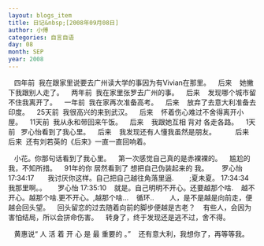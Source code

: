 ```yaml
---
layout: blogs_item
title: 日记&nbsp;[2008年09月08日]
author: 小傅
categories: 自言自语
day: 08
month: SEP
year: 2008
---
```




&nbsp;&nbsp;
四年前&nbsp; 我在跟家里说要去广州读大学的事因为有Vivian在那里。
&nbsp;&nbsp;
后来&nbsp;&nbsp;&nbsp;
她撇下我跟别人走了。
&nbsp;&nbsp; 两年前&nbsp;
我在家里张罗去广州的事。
&nbsp;&nbsp;
后来&nbsp;&nbsp;&nbsp;
发现哪个城市留不住我离开了。
&nbsp;&nbsp; 一年前&nbsp;
我在家再次准备高考。
&nbsp;&nbsp;
后来&nbsp;&nbsp;&nbsp;
放弃了去意大利准备去印度。
&nbsp;&nbsp; 25天前&nbsp;
我很高兴的来到武汉。
&nbsp;&nbsp;
后来&nbsp;&nbsp;&nbsp;
怀着伤心难过不舍得离开小屋。
&nbsp;&nbsp; 11天前&nbsp;
我从永和带回来午饭。
&nbsp;&nbsp;
后来&nbsp;&nbsp;&nbsp; 我跟她互相 背对
各走各路。
&nbsp;&nbsp;
1天前&nbsp;&nbsp; 罗心怡看到了我心里。
&nbsp;&nbsp;
后来&nbsp;&nbsp;&nbsp;
我发现还有人懂我虽然是朋友。
&nbsp;&nbsp;
&nbsp;&nbsp;
&nbsp;&nbsp; 后来&nbsp;
后来&nbsp; 还有刘若英的《后来》一直一直回响着。

&nbsp;&nbsp;
小花。你那句话看到了我心里。
&nbsp;&nbsp; 第一次感觉自己真的是赤裸裸的。
&nbsp;&nbsp; 尴尬的我，不知所措。
&nbsp;&nbsp; 91年的你 居然看到了 想把自己伪装起来的
我。
&nbsp;&nbsp;
&nbsp;&nbsp; 罗心怡 17:34:17
&nbsp;&nbsp;&nbsp;&nbsp;&nbsp;
我讨厌你这样。自己把自己越往角落里逼.
&nbsp;
&nbsp;&nbsp;&nbsp;&nbsp;
;夏未夏。 17:34:34
&nbsp;&nbsp; 我那里啊。。
&nbsp;
&nbsp;&nbsp; 罗心怡
17:35:10
&nbsp;&nbsp; 就是。自己明明不开心。还要越那个啥.
&nbsp;&nbsp; 越不开心。越那个啥.更不开心。,越那个啥...
&nbsp;&nbsp; 循环..
&nbsp;
&nbsp;
&nbsp;&nbsp;
人，是不是越是向前走，便越会回头望。
&nbsp;&nbsp;
回头留恋的过去随着向前的脚步便越是古老？
&nbsp;&nbsp;
有些人，会因为害怕结局，所以会拼命伤害。
&nbsp;&nbsp;
转身了，终于发现还是逃不过，舍不得。

&nbsp;&nbsp; 黄惠说“ 人 活 着 开
心 是 最 重要的 。”
&nbsp;&nbsp;
还有意大利，我想你了，再等等我。


